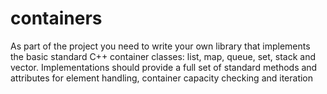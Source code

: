 # containers
As part of the project you need to write your own library that implements the basic standard C++ container classes: list, map, queue, set, stack and vector. Implementations should provide a full set of standard methods and attributes for element handling, container capacity checking and iteration
